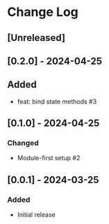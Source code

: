# Change Log

## [Unreleased]

## [0.2.0] - 2024-04-25

## Added

- feat: bind state methods #3

## [0.1.0] - 2024-04-25

### Changed

- Module-first setup #2

## [0.0.1] - 2024-03-25

### Added

- Initial release
